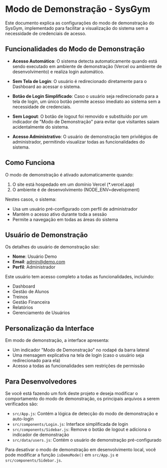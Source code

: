 # Modo de Demonstração - SysGym

Este documento explica as configurações do modo de demonstração do SysGym, implementado para facilitar a visualização do sistema sem a necessidade de credenciais de acesso.

## Funcionalidades do Modo de Demonstração

- **Acesso Automático**: O sistema detecta automaticamente quando está sendo executado em ambiente de demonstração (Vercel ou ambiente de desenvolvimento) e realiza login automático.

- **Sem Tela de Login**: O usuário é redirecionado diretamente para o Dashboard ao acessar o sistema.

- **Botão de Login Simplificado**: Caso o usuário seja redirecionado para a tela de login, um único botão permite acesso imediato ao sistema sem a necessidade de credenciais.

- **Sem Logout**: O botão de logout foi removido e substituído por um indicador de "Modo de Demonstração" para evitar que visitantes saiam acidentalmente do sistema.

- **Acesso Administrativo**: O usuário de demonstração tem privilégios de administrador, permitindo visualizar todas as funcionalidades do sistema.

## Como Funciona

O modo de demonstração é ativado automaticamente quando:

1. O site está hospedado em um domínio Vercel (\*.vercel.app)
2. O ambiente é de desenvolvimento (NODE_ENV=development)

Nestes casos, o sistema:

- Usa um usuário pré-configurado com perfil de administrador
- Mantém o acesso ativo durante toda a sessão
- Permite a navegação em todas as áreas do sistema

## Usuário de Demonstração

Os detalhes do usuário de demonstração são:

- **Nome**: Usuário Demo
- **Email**: admin@demo.com
- **Perfil**: Administrador

Este usuário tem acesso completo a todas as funcionalidades, incluindo:

- Dashboard
- Gestão de Alunos
- Treinos
- Gestão Financeira
- Relatórios
- Gerenciamento de Usuários

## Personalização da Interface

Em modo de demonstração, a interface apresenta:

- Um indicador "Modo de Demonstração" no rodapé da barra lateral
- Uma mensagem explicativa na tela de login (caso o usuário seja redirecionado para ela)
- Acesso a todas as funcionalidades sem restrições de permissão

## Para Desenvolvedores

Se você está fazendo um fork deste projeto e deseja modificar o comportamento do modo de demonstração, os principais arquivos a serem verificados são:

- `src/App.js`: Contém a lógica de detecção do modo de demonstração e auto-login
- `src/components/Login.js`: Interface simplificada de login
- `src/components/Sidebar.js`: Remove o botão de logout e adiciona o indicador de demonstração
- `src/data/users.js`: Contém o usuário de demonstração pré-configurado

Para desativar o modo de demonstração em desenvolvimento local, você pode modificar a função `isDemoMode()` em `src/App.js` e `src/components/Sidebar.js`.
